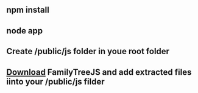 ## npm install
## node app

## Create /public/js folder in youe root folder
## [Download](https://familytreejs.balkan.app/js/get/free) FamilyTreeJS and add extracted files iinto your /public/js filder